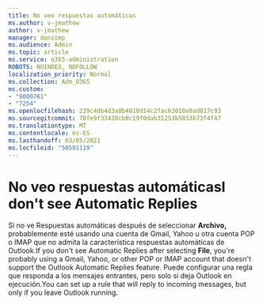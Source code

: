 ```yaml
---
title: No veo respuestas automáticas
ms.author: v-jmathew
author: v-jmathew
manager: dansimp
ms.audience: Admin
ms.topic: article
ms.service: o365-administration
ROBOTS: NOINDEX, NOFOLLOW
localization_priority: Normal
ms.collection: Adm_O365
ms.custom:
- "9000761"
- "7254"
ms.openlocfilehash: 239c4db4d3a0b4010d14c2fac63018e8ad817c93
ms.sourcegitcommit: 78fe9f33438cb0c19f0dab31253b5853b73f4f47
ms.translationtype: MT
ms.contentlocale: es-ES
ms.lasthandoff: 03/05/2021
ms.locfileid: "50501119"
---
```

# <a name="i-dont-see-automatic-replies"></a><span data-ttu-id="4dd7b-102">No veo respuestas automáticas</span><span class="sxs-lookup"><span data-stu-id="4dd7b-102">I don't see Automatic Replies</span></span>

<span data-ttu-id="4dd7b-103">Si no ve Respuestas automáticas después de seleccionar **Archivo,** probablemente esté usando una cuenta de Gmail, Yahoo u otra cuenta POP o IMAP que no admita la característica respuestas automáticas de Outlook.</span><span class="sxs-lookup"><span data-stu-id="4dd7b-103">If you don't see Automatic Replies after selecting **File**, you're probably using a Gmail, Yahoo, or other POP or IMAP account that doesn't support the Outlook Automatic Replies feature.</span></span> <span data-ttu-id="4dd7b-104">Puede configurar una regla que responda a los mensajes entrantes, pero solo si deja Outlook en ejecución.</span><span class="sxs-lookup"><span data-stu-id="4dd7b-104">You can set up a rule that will reply to incoming messages, but only if you leave Outlook running.</span></span>
